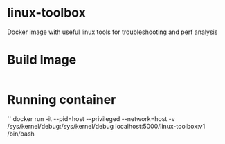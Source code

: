 # linux-toolbox
Docker image with useful linux tools for troubleshooting and perf analysis

# Build Image
```

```

# Running container
``
docker run -it --pid=host --privileged --network=host -v /sys/kernel/debug:/sys/kernel/debug localhost:5000/linux-toolbox:v1 /bin/bash
```
